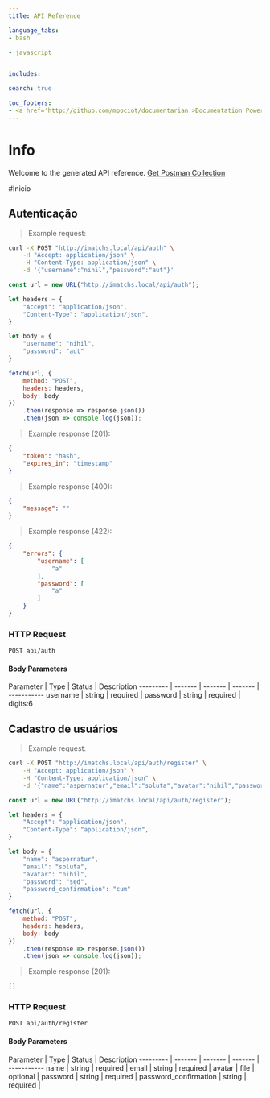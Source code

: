 ```yaml
---
title: API Reference

language_tabs:
- bash

- javascript


includes:

search: true

toc_footers:
- <a href='http://github.com/mpociot/documentarian'>Documentation Powered by Documentarian</a>
---
```

<!-- START_INFO -->
# Info

Welcome to the generated API reference.
[Get Postman Collection](http://imatchs.local/docs/collection.json)

<!-- END_INFO -->

#Inicio
<!-- START_5ef90dd4846f0d2902b89354bf5c42bb -->
## Autenticação

> Example request:

```bash
curl -X POST "http://imatchs.local/api/auth" \
    -H "Accept: application/json" \
    -H "Content-Type: application/json" \
    -d '{"username":"nihil","password":"aut"}'

```

```javascript
const url = new URL("http://imatchs.local/api/auth");

let headers = {
    "Accept": "application/json",
    "Content-Type": "application/json",
}

let body = {
    "username": "nihil",
    "password": "aut"
}

fetch(url, {
    method: "POST",
    headers: headers,
    body: body
})
    .then(response => response.json())
    .then(json => console.log(json));
```


> Example response (201):


```json
{
    "token": "hash",
    "expires_in": "timestamp"
}
```
> Example response (400):


```json
{
    "message": ""
}
```
> Example response (422):


```json
{
    "errors": {
        "username": [
            "a"
        ],
        "password": [
            "a"
        ]
    }
}
```

### HTTP Request
`POST api/auth`

#### Body Parameters

Parameter | Type | Status | Description
--------- | ------- | ------- | ------- | -----------
    username | string |  required  | 
    password | string |  required  | digits:6

<!-- END_5ef90dd4846f0d2902b89354bf5c42bb -->

<!-- START_2e1c96dcffcfe7e0eb58d6408f1d619e -->
## Cadastro de usuários

> Example request:

```bash
curl -X POST "http://imatchs.local/api/auth/register" \
    -H "Accept: application/json" \
    -H "Content-Type: application/json" \
    -d '{"name":"aspernatur","email":"soluta","avatar":"nihil","password":"sed","password_confirmation":"cum"}'

```

```javascript
const url = new URL("http://imatchs.local/api/auth/register");

let headers = {
    "Accept": "application/json",
    "Content-Type": "application/json",
}

let body = {
    "name": "aspernatur",
    "email": "soluta",
    "avatar": "nihil",
    "password": "sed",
    "password_confirmation": "cum"
}

fetch(url, {
    method: "POST",
    headers: headers,
    body: body
})
    .then(response => response.json())
    .then(json => console.log(json));
```


> Example response (201):


```json
[]
```

### HTTP Request
`POST api/auth/register`

#### Body Parameters

Parameter | Type | Status | Description
--------- | ------- | ------- | ------- | -----------
    name | string |  required  | 
    email | string |  required  | 
    avatar | file |  optional  | 
    password | string |  required  | 
    password_confirmation | string |  required  | 

<!-- END_2e1c96dcffcfe7e0eb58d6408f1d619e -->


